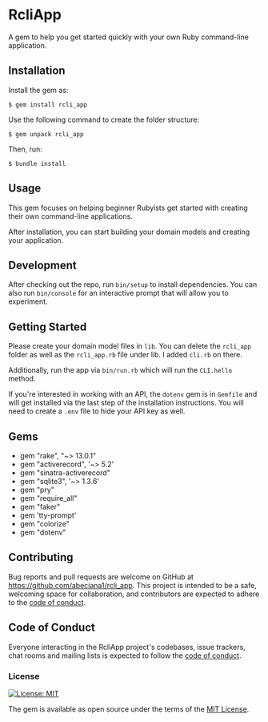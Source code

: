 # RcliApp

A gem to help you get started quickly with your own Ruby command-line application.

## Installation

Install the gem as:

    $ gem install rcli_app


Use the following command to create the folder structure:

    $ gem unpack rcli_app

Then, run:

    $ bundle install

## Usage

This gem focuses on helping beginner Rubyists get started with creating their own command-line applications.

After installation, you can start building your domain models and creating your application.

## Development

After checking out the repo, run `bin/setup` to install dependencies. You can also run `bin/console` for an interactive prompt that will allow you to experiment.

## Getting Started

Please create your domain model files in `lib`. You can delete the `rcli_app` folder as well as the `rcli_app.rb` file under lib. I added `cli.rb` on there.

Additionally, run the app via `bin/run.rb` which will run the `CLI.hello` method.

If you're interested in working with an API, the `dotenv` gem is in `Gemfile` and will get installed via the last step of the installation instructions. You will need to create a `.env` file to hide your API key as well.

## Gems

* gem "rake", "~> 13.0.1"
* gem "activerecord", '~> 5.2'
* gem "sinatra-activerecord"
* gem "sqlite3", '~> 1.3.6'
* gem "pry"
* gem "require_all"
* gem "faker"
* gem 'tty-prompt'
* gem "colorize"
* gem "dotenv"


## Contributing

Bug reports and pull requests are welcome on GitHub at https://github.com/abeciana1/rcli_app. This project is intended to be a safe, welcoming space for collaboration, and contributors are expected to adhere to the [code of conduct](https://github.com/abeciana1/rcli_app/blob/master/CODE_OF_CONDUCT.md).


## Code of Conduct

Everyone interacting in the RcliApp project's codebases, issue trackers, chat rooms and mailing lists is expected to follow the [code of conduct](https://github.com/abeciana1/rcli_app/blob/master/CODE_OF_CONDUCT.md).

### License
[![License: MIT](https://img.shields.io/badge/License-MIT-yellow.svg)](https://opensource.org/licenses/MIT)

The gem is available as open source under the terms of the [MIT License](http://opensource.org/licenses/MIT).